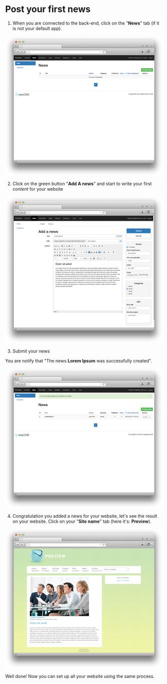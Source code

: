 # Post your first news

1. When you are connected to the back-end, click on the "**News**" tab (if it is not your default app). 

![](post-news-01.png)

2. Click on the green button "**Add A news**" and start to write your first *content* for your website

![](post-news-02.png)

3.  Submit your news

You are notify that "The news **Lorem Ipsum** was successfully created".

![](post-news-03.png)

4.  Congratulation you added a news for your website, let's see the result on your website. Click on your "**Site name**" tab (here it's: **Preview**).

![](post-news-04.png)

Well done! Now you can set up all your website using the same process. 